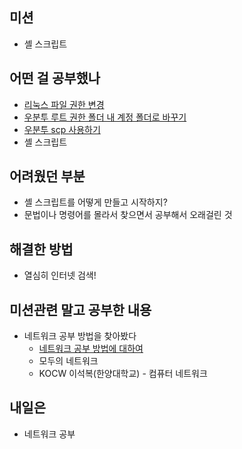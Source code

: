 ## **미션**

- 셸 스크립트

## **어떤 걸 공부했나**

- [리눅스 파일 권한 변경](https://m.blog.naver.com/PostView.naver?isHttpsRedirect=true&blogId=oiktoail&logNo=220863282470)
- [우분투 루트 권한 폴더 내 계정 폴더로 바꾸기](https://yonoo88.tistory.com/27)
- [우분투 scp 사용하기](https://ysbsb.github.io/linux/2020/08/03/Linux-scp.html)
- 셸 스크립트

## **어려웠던 부분**

- 셸 스크립트를 어떻게 만들고 시작하지?
- 문법이나 명령어를 몰라서 찾으면서 공부해서 오래걸린 것

## **해결한 방법**

- 열심히 인터넷 검색!

## **미션관련 말고 공부한 내용**

- 네트워크 공부 방법을 찾아봤다
    - [네트워크 공부 방법에 대하여](https://covenant.tistory.com/222)
    - 모두의 네트워크
    - KOCW 이석복(한양대학교) - 컴퓨터 네트워크

## **내일은**

- 네트워크 공부